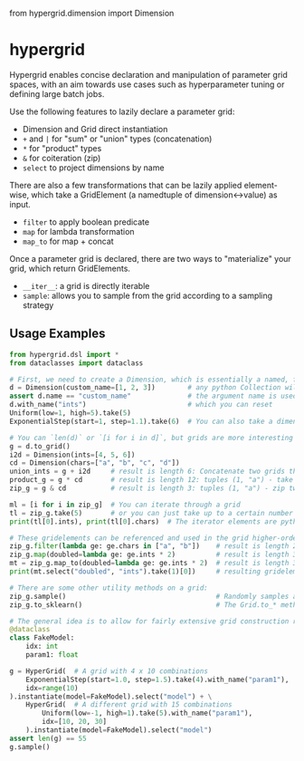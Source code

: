 from hypergrid.dimension import Dimension

# hypergrid

Hypergrid enables concise declaration and manipulation of parameter grid spaces, with an aim towards use cases such as hyperparameter tuning or defining large batch jobs.

Use the following features to lazily declare a parameter grid:

- Dimension and Grid direct instantiation
- `+` and `|` for "sum" or "union" types (concatenation)
- `*` for "product" types
- `&` for coiteration (zip)
- `select` to project dimensions by name

There are also a few transformations that can be lazily applied element-wise, which take a GridElement (a namedtuple of dimension<->value) as input.

- `filter` to apply boolean predicate
- `map` for lambda transformation
- `map_to` for map + concat

Once a parameter grid is declared, there are two ways to "materialize" your grid, which return GridElements.

- `__iter__`: a grid is directly iterable
- `sample`: allows you to sample from the grid according to a sampling strategy

## Usage Examples

```python
from hypergrid.dsl import *
from dataclasses import dataclass

# First, we need to create a Dimension, which is essentially a named, finite, 1-d collection
d = Dimension(custom_name=[1, 2, 3])        # any python Collection will work - set, dict, range(), etc.
assert d.name == "custom_name"              # the argument name is used as the dimension's name.
d.with_name("ints")                         # which you can reset
Uniform(low=1, high=5).take(5)              
ExponentialStep(start=1, step=1.1).take(6)  # You can also take a dimension from a Distribution or HIterable

# You can `len(d)` or `[i for i in d]`, but grids are more interesting
g = d.to_grid()
i2d = Dimension(ints=[4, 5, 6])
cd = Dimension(chars=["a", "b", "c", "d"])
union_ints = g + i2d     # result is length 6: Concatenate two grids that have the same underlying dimensions
product_g = g * cd       # result is length 12: tuples (1, "a") - take the cartesian product of the underlying grids
zip_g = g & cd           # result is length 3: tuples (1, "a") - zip two grids together, up to the shorter grid

ml = [i for i in zip_g]  # You can iterate through a grid
tl = zip_g.take(5)       # or you can just take up to a certain number of grid elements from it
print(tl[0].ints), print(tl[0].chars)  # The iterator elements are python NamedTuples taken from the dimension names.

# These gridelements can be referenced and used in the grid higher-order functions
zip_g.filter(lambda ge: ge.chars in ["a", "b"])    # result is length 2: keep the tuples (1, "a") and (2, "b")
zip_g.map(doubled=lambda ge: ge.ints * 2)          # result is length 3, with single attribute (drops `ints` and `chars`)
mt = zip_g.map_to(doubled=lambda ge: ge.ints * 2)  # result is length 3, appends `doubled` and keeps `ints` and `chars`
print(mt.select("doubled", "ints").take(1)[0])     # resulting gridelement no longer has `chars`

# There are some other utility methods on a grid:
zip_g.sample()                                     # Randomly samples a single grid element from a grid
zip_g.to_sklearn()                                 # The Grid.to_* methods convert HyperGrids to other grid formats

# The general idea is to allow for fairly extensive grid construction routines
@dataclass
class FakeModel:
    idx: int
    param1: float

g = HyperGrid(  # A grid with 4 x 10 combinations
    ExponentialStep(start=1.0, step=1.5).take(4).with_name("param1"),
    idx=range(10)
).instantiate(model=FakeModel).select("model") + \
    HyperGrid(  # A different grid with 15 combinations
        Uniform(low=-1, high=1).take(5).with_name("param1"),
        idx=[10, 20, 30]        
    ).instantiate(model=FakeModel).select("model")
assert len(g) == 55
g.sample()
```

